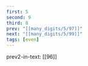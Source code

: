 ```yaml
---
first: 5
second: 9
third: 8
prev: "[[many_digits/5/97]]"
next: "[[many_digits/5/99]]"
tags: [even]
---
```

prev2-in-text: [[96]]
